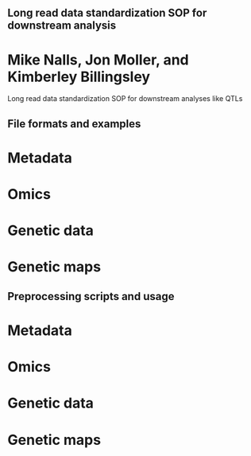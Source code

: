 ## Long read data standardization SOP for downstream analysis
# Mike Nalls, Jon Moller, and Kimberley Billingsley
Long read data standardization SOP for downstream analyses like QTLs
## File formats and examples
# Metadata
# Omics
# Genetic data
# Genetic maps
## Preprocessing scripts and usage
# Metadata
# Omics
# Genetic data
# Genetic maps

